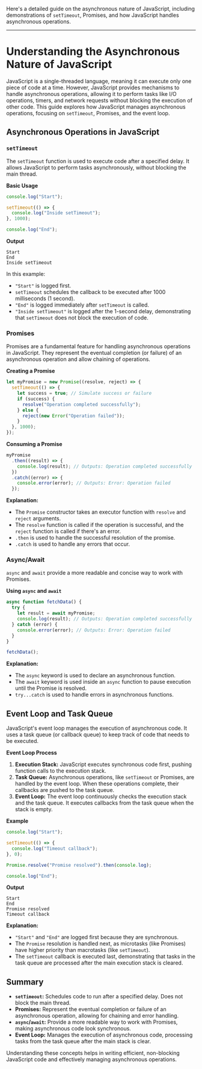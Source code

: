 Here's a detailed guide on the asynchronous nature of JavaScript, including demonstrations of `setTimeout`, Promises, and how JavaScript handles asynchronous operations.

---

# Understanding the Asynchronous Nature of JavaScript

JavaScript is a single-threaded language, meaning it can execute only one piece of code at a time. However, JavaScript provides mechanisms to handle asynchronous operations, allowing it to perform tasks like I/O operations, timers, and network requests without blocking the execution of other code. This guide explores how JavaScript manages asynchronous operations, focusing on `setTimeout`, Promises, and the event loop.

## Asynchronous Operations in JavaScript

### `setTimeout`

The `setTimeout` function is used to execute code after a specified delay. It allows JavaScript to perform tasks asynchronously, without blocking the main thread.

**Basic Usage**

```javascript
console.log("Start");

setTimeout(() => {
  console.log("Inside setTimeout");
}, 1000);

console.log("End");
```

**Output**

```
Start
End
Inside setTimeout
```

In this example:

- `"Start"` is logged first.
- `setTimeout` schedules the callback to be executed after 1000 milliseconds (1 second).
- `"End"` is logged immediately after `setTimeout` is called.
- `"Inside setTimeout"` is logged after the 1-second delay, demonstrating that `setTimeout` does not block the execution of code.

### Promises

Promises are a fundamental feature for handling asynchronous operations in JavaScript. They represent the eventual completion (or failure) of an asynchronous operation and allow chaining of operations.

**Creating a Promise**

```javascript
let myPromise = new Promise((resolve, reject) => {
  setTimeout(() => {
    let success = true; // Simulate success or failure
    if (success) {
      resolve("Operation completed successfully");
    } else {
      reject(new Error("Operation failed"));
    }
  }, 1000);
});
```

**Consuming a Promise**

```javascript
myPromise
  .then((result) => {
    console.log(result); // Outputs: Operation completed successfully
  })
  .catch((error) => {
    console.error(error); // Outputs: Error: Operation failed
  });
```

**Explanation:**

- The `Promise` constructor takes an executor function with `resolve` and `reject` arguments.
- The `resolve` function is called if the operation is successful, and the `reject` function is called if there's an error.
- `.then` is used to handle the successful resolution of the promise.
- `.catch` is used to handle any errors that occur.

### Async/Await

`async` and `await` provide a more readable and concise way to work with Promises.

**Using `async` and `await`**

```javascript
async function fetchData() {
  try {
    let result = await myPromise;
    console.log(result); // Outputs: Operation completed successfully
  } catch (error) {
    console.error(error); // Outputs: Error: Operation failed
  }
}

fetchData();
```

**Explanation:**

- The `async` keyword is used to declare an asynchronous function.
- The `await` keyword is used inside an `async` function to pause execution until the Promise is resolved.
- `try...catch` is used to handle errors in asynchronous functions.

## Event Loop and Task Queue

JavaScript's event loop manages the execution of asynchronous code. It uses a task queue (or callback queue) to keep track of code that needs to be executed.

**Event Loop Process**

1. **Execution Stack:** JavaScript executes synchronous code first, pushing function calls to the execution stack.
2. **Task Queue:** Asynchronous operations, like `setTimeout` or Promises, are handled by the event loop. When these operations complete, their callbacks are pushed to the task queue.
3. **Event Loop:** The event loop continuously checks the execution stack and the task queue. It executes callbacks from the task queue when the stack is empty.

**Example**

```javascript
console.log("Start");

setTimeout(() => {
  console.log("Timeout callback");
}, 0);

Promise.resolve("Promise resolved").then(console.log);

console.log("End");
```

**Output**

```
Start
End
Promise resolved
Timeout callback
```

**Explanation:**

- `"Start"` and `"End"` are logged first because they are synchronous.
- The `Promise` resolution is handled next, as microtasks (like Promises) have higher priority than macrotasks (like `setTimeout`).
- The `setTimeout` callback is executed last, demonstrating that tasks in the task queue are processed after the main execution stack is cleared.

## Summary

- **`setTimeout`:** Schedules code to run after a specified delay. Does not block the main thread.
- **Promises:** Represent the eventual completion or failure of an asynchronous operation, allowing for chaining and error handling.
- **`async`/`await`:** Provide a more readable way to work with Promises, making asynchronous code look synchronous.
- **Event Loop:** Manages the execution of asynchronous code, processing tasks from the task queue after the main stack is clear.

Understanding these concepts helps in writing efficient, non-blocking JavaScript code and effectively managing asynchronous operations.
